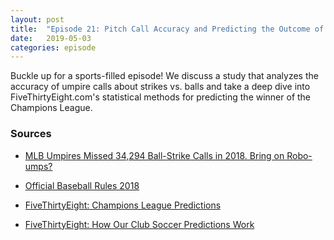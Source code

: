 ```yaml
---
layout: post
title:  "Episode 21: Pitch Call Accuracy and Predicting the Outcome of the Champions League"
date:   2019-05-03
categories: episode
---
```


Buckle up for a sports-filled episode! We discuss a study that analyzes the accuracy of umpire calls about strikes vs. balls and take a deep dive into FiveThirtyEight.com's statistical methods for predicting the winner of the Champions League.


### Sources

* [MLB Umpires Missed 34,294 Ball-Strike Calls in 2018. Bring on Robo-umps?](https://www.bu.edu/today/2019/mlb-umpires-strike-zone-accuracy/)

* [Official Baseball Rules 2018](http://mlb.mlb.com/documents/0/8/0/268272080/2018_Official_Baseball_Rules.pdf)

* [FiveThirtyEight: Champions League Predictions](https://projects.fivethirtyeight.com/soccer-predictions/champions-league/)

* [FiveThirtyEight: How Our Club Soccer Predictions Work](https://fivethirtyeight.com/methodology/how-our-club-soccer-predictions-work/)